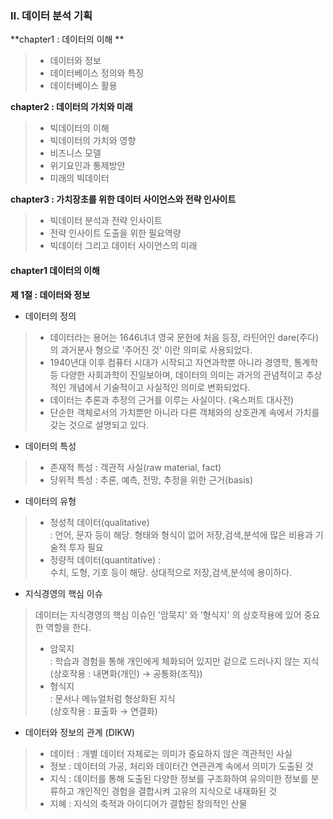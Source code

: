 ### Ⅱ. 데이터 분석 기획 



**chapter1 : 데이터의 이해 **

> - 데이터와 정보 
> - 데이터베이스 정의와 특징  
> - 데이터베이스 활용 

**chapter2 : 데이터의 가치와 미래**

> - 빅데이터의 이해
> - 빅데이터의 가치와 영향
> - 비즈니스 모델 
> - 위기요인과 통제방안
> - 미래의 빅데이터 

**chapter3 : 가치장초를 위한 데이터 사이언스와 전략 인사이트**

> * 빅데이터 분석과 전략 인사이트 
> * 전략 인사이트 도출을 위한 필요역량 
> * 빅데이터 그리고 데이터 사이언스의 미래 



#### chapter1 데이터의 이해 

**제 1절 : 데이터와 정보**

- 데이터의 정의 

> * 데이터라는 용어는 1646녀녀 영국 문헌에 처음 등장, 라틴어인 dare(주다)의 과거분사 형으로 '주어진 것' 이란 의미로 사용되었다. 
> * 1940년대 이후 컴퓨터 시대가 시작되고 자연과학뿐 아니라 경영학, 통계학 등 다양한 사회과학이 진일보아며, 데이터의 의미는 과거의 관념적이고 추상적인 개념에서 기술적이고 사실적인 의미로 변화되었다. 
> * 데이터는 추론과 추정의 근거를 이루는 사실이다. (옥스퍼트 대사전)
> * 단순한 객체로서의 가치뿐만 아니라 다른 객체와의 상호관계 속에서 가치를 갖는 것으로 설명되고 있다. 

- 데이터의 특성 

> * 존재적 특성 : 객관적 사실(raw material, fact)
> * 당위적 특성 : 추론, 예측, 전망, 추정을 위한 근거(basis)

- 데이터의 유형 

> * 정성적 데이터(qualitative)<br> : 언어, 문자 등이 해당. 형태와 형식이 없어 저장,검색,분석에 많은 비용과 기술적 투자 필요
> * 정량적 데이터(quantitative) :<br> 수치, 도형, 기호 등이 해당. 상대적으로 저장,검색,분석에 용이하다. 

- 지식경영의 핵심 이슈

> 데이터는 지식경영의 핵심 이슈인 '암묵지' 와 '형식지' 의 상호작용에 있어 중요한 역할을 한다. 
>
> * 암묵지<br>: 학습과 경험을 통해 개인에게 체화되어 있지만 겉으로 드러나지 않는 지식	(상호작용 : 내면화(개인) → 공통화(조직))
> * 형식지<br>: 문서나 메뉴얼처럼 형상화된 지식<br>(상호작용 : 표출화 → 연결화)

- 데이터와 정보의 관계 (DIKW)

> - 데이터 : 개별 데이터 자체로는 의미가 중요하지 않은 객관적인 사실 
> - 정보 : 데이터의 가공, 처리와 데이터간 연관관계 속에서 의미가 도출된 것 
> - 지식 : 데이터를 통해 도출된 다양한 정보를 구조화하여 유의미한 정보를 분류하고 개인적인 경험을 결합시켜 고유의 지식으로 내재화된 것 
> - 지혜 : 지식의 축적과 아이디어가 결합된 창의적인 산물 